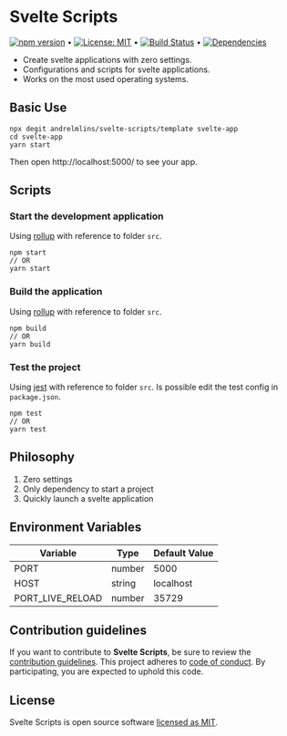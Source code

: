 # Svelte Scripts

[![npm version](https://badge.fury.io/js/svelte-scripts.svg)](https://www.npmjs.com/package/svelte-scripts) &bull; [![License: MIT](https://img.shields.io/badge/License-MIT-yellow.svg)](https://github.com/andrelmlins/svelte-scripts/blob/master/LICENSE) &bull; [![Build Status](https://travis-ci.com/andrelmlins/svelte-scripts.svg?branch=master)](https://travis-ci.com/andrelmlins/svelte-scripts) &bull; [![Dependencies](https://david-dm.org/andrelmlins/svelte-scripts.svg)](https://david-dm.org/andrelmlins/svelte-scripts)

- Create svelte applications with zero settings.
- Configurations and scripts for svelte applications.
- Works on the most used operating systems.

## Basic Use

```
npx degit andrelmlins/svelte-scripts/template svelte-app
cd svelte-app
yarn start
```

Then open http://localhost:5000/ to see your app.

## Scripts

### Start the development application

Using [rollup](https://rollupjs.org/) with reference to folder `src`.

```
npm start
// OR
yarn start
```

### Build the application

Using [rollup](https://rollupjs.org/) with reference to folder `src`.

```
npm build
// OR
yarn build
```

### Test the project

Using [jest](https://jestjs.io/) with reference to folder `src`. Is possible edit the test config in `package.json`.

```
npm test
// OR
yarn test
```

## Philosophy

1. Zero settings
2. Only dependency to start a project
3. Quickly launch a svelte application

## Environment Variables

| Variable         | Type   | Default Value |
| ---------------- | ------ | ------------- |
| PORT             | number | 5000          |
| HOST             | string | localhost     |
| PORT_LIVE_RELOAD | number | 35729         |

## Contribution guidelines

If you want to contribute to **Svelte Scripts**, be sure to review the
[contribution guidelines](CONTRIBUTING.md). This project adheres to
[code of conduct](CODE_OF_CONDUCT.md). By participating, you are expected to
uphold this code.

## License

Svelte Scripts is open source software [licensed as MIT](https://github.com/andrelmlins/svelte-scripts/blob/master/LICENSE).
